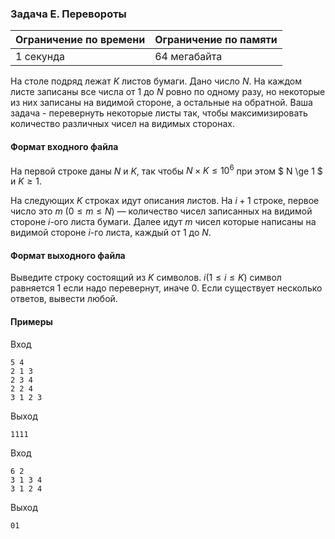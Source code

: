 

### Задача E. Перевороты

| Ограничение по времени      | Ограничение по памяти         |
|:----------------------------|:------------------------------|
|1 секунда|64 мегабайта|

На столе подряд лежат $K$ листов бумаги. Дано число $N$. На каждом листе записаны все числа от 1 до $N$ ровно по одному разу, но некоторые из них записаны на видимой стороне, а остальные на обратной. Ваша задача - перевернуть некоторые листы так, чтобы максимизировать количество различных чисел на видимых сторонах.

#### Формат входного файла

На первой строке даны $N$ и $K$, так чтобы $N \times K\le 10^6$ при этом $ N \ge 1 $ и $K \ge 1$. 

На следующих $K$ строках идут описания листов. На $i+1$ строке, первое число это $m$ ($0 \le m \le N$) — количество чисел записанных на видимой стороне $i$-ого листа бумаги. Далее идут $m$ чисел которые написаны на видимой стороне $i$-го листа, каждый от $1$ до $N$.


#### Формат выходного файла

Выведите строку состоящий из $K$ символов. $i(1 \le i \le K)$ символ равняется 1 если надо перевернут, иначе 0. Если существует несколько ответов, вывести любой.

#### Примеры

Вход
```
5 4
2 1 3
2 3 4
2 2 4
3 1 2 3
```

Выход
```
1111
```
Вход
```
6 2
3 1 3 4
3 1 2 4
```

Выход
```
01
```
